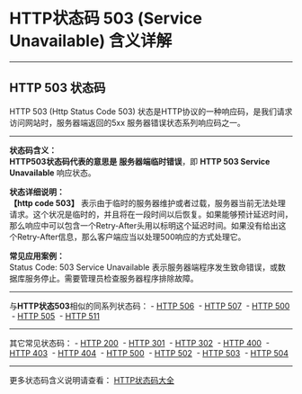 # HTTP状态码 503 (Service Unavailable) 含义详解

---

## HTTP 503 状态码

HTTP 503 (Http Status Code 503) 状态是HTTP协议的一种响应码，是我们请求访问网站时，服务器端返回的5xx 服务器错误状态系列响应码之一。

---

**状态码含义：**  
**HTTP503状态码代表的意思是** **服务器端临时错误**，即 **HTTP 503 Service Unavailable** 响应状态。

**状态详细说明：**  
**【http code 503】** 表示由于临时的服务器维护或者过载，服务器当前无法处理请求。这个状况是临时的，并且将在一段时间以后恢复。如果能够预计延迟时间，那么响应中可以包含一个Retry-After头用以标明这个延迟时间。如果没有给出这个Retry-After信息，那么客户端应当以处理500响应的方式处理它。

**常见应用案例：**  
Status Code: 503 Service Unavailable 表示服务器端程序发生致命错误，或数据库服务停止。需要管理员检查服务器程序排除故障。

  

---

与**HTTP状态503**相似的同系列状态码： - [HTTP 506](https://github.com/CrayonL/AllHttpStatusCodes/blob/master/HTTPStatusCode/5xx_ServerErrors/Code_506.md "HTTP 506详细说明")
 - [HTTP 507](https://github.com/CrayonL/AllHttpStatusCodes/blob/master/HTTPStatusCode/5xx_ServerErrors/Code_507.md "HTTP 507详细说明")
 - [HTTP 500](https://github.com/CrayonL/AllHttpStatusCodes/blob/master/HTTPStatusCode/5xx_ServerErrors/Code_500.md "HTTP 500详细说明")
 - [HTTP 505](https://github.com/CrayonL/AllHttpStatusCodes/blob/master/HTTPStatusCode/5xx_ServerErrors/Code_505.md "HTTP 505详细说明")
 - [HTTP 511](https://github.com/CrayonL/AllHttpStatusCodes/blob/master/HTTPStatusCode/5xx_ServerErrors/Code_511.md "HTTP 511详细说明")

---

其它常见状态码： - [HTTP 200](https://github.com/CrayonL/AllHttpStatusCodes/blob/master/HTTPStatusCode/2xx_Success/Code_200.md "HTTP 200详细说明")
 - [HTTP 301](https://github.com/CrayonL/AllHttpStatusCodes/blob/master/HTTPStatusCode/3xx_Redirection/Code_301.md "HTTP 301详细说明")
 - [HTTP 302](https://github.com/CrayonL/AllHttpStatusCodes/blob/master/HTTPStatusCode/3xx_Redirection/Code_302.md "HTTP 302详细说明")
 - [HTTP 400](https://github.com/CrayonL/AllHttpStatusCodes/blob/master/HTTPStatusCode/4xx_ClientErrors/Code_400.md "HTTP 400详细说明")
 - [HTTP 403](https://github.com/CrayonL/AllHttpStatusCodes/blob/master/HTTPStatusCode/4xx_ClientErrors/Code_403.md "HTTP 403详细说明")
 - [HTTP 404](https://github.com/CrayonL/AllHttpStatusCodes/blob/master/HTTPStatusCode/4xx_ClientErrors/Code_404.md "HTTP 404详细说明")
 - [HTTP 500](https://github.com/CrayonL/AllHttpStatusCodes/blob/master/HTTPStatusCode/5xx_ServerErrors/Code_500.md "HTTP 500详细说明")
 - [HTTP 502](https://github.com/CrayonL/AllHttpStatusCodes/blob/master/HTTPStatusCode/5xx_ServerErrors/Code_502.md "HTTP 502详细说明")
 - [HTTP 503](https://github.com/CrayonL/AllHttpStatusCodes/blob/master/HTTPStatusCode/5xx_ServerErrors/Code_503.md "HTTP 503详细说明")
 - [HTTP 504](https://github.com/CrayonL/AllHttpStatusCodes/blob/master/HTTPStatusCode/5xx_ServerErrors/Code_504.md "HTTP 504详细说明")

---

更多状态码含义说明请查看： [HTTP状态码大全](https://github.com/CrayonL/AllHttpStatusCodes)